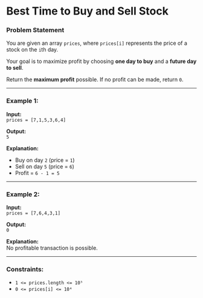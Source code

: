 # Best Time to Buy and Sell Stock

### Problem Statement

You are given an array `prices`, where `prices[i]` represents the price of a stock on the `i`th day.  

Your goal is to maximize profit by choosing **one day to buy** and a **future day to sell**.  

Return the **maximum profit** possible. If no profit can be made, return `0`.  

---

### Example 1:
**Input:**  
`prices = [7,1,5,3,6,4]`  

**Output:**  
`5`  

**Explanation:**  
- Buy on day `2` (price = `1`)  
- Sell on day `5` (price = `6`)  
- Profit = `6 - 1 = 5`  

---

### Example 2:
**Input:**  
`prices = [7,6,4,3,1]`  

**Output:**  
`0`  

**Explanation:**  
No profitable transaction is possible.

---

### Constraints:
- `1 <= prices.length <= 10⁵`
- `0 <= prices[i] <= 10⁴`
